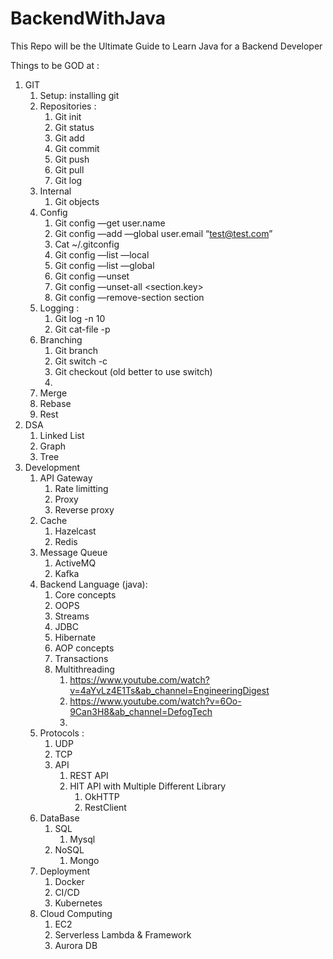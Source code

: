 # BackendWithJava
This Repo will be the Ultimate Guide to Learn Java for a Backend Developer

Things to be GOD at : 

1. GIT 
    1. Setup: installing git 
    2. Repositories : 
        1. Git init 
        2. Git status 
        3. Git add
        4. Git commit  
        5. Git push 
        6. Git pull 
        7. Git log 
    3. Internal 
        1. Git objects
    4. Config
        1. Git config —get user.name
        2. Git config —add —global user.email “test@test.com”
        3. Cat ~/.gitconfig
        4. Git config —list —local
        5. Git config —list —global
        6. Git config —unset <key>
        7. Git config —unset-all <section.key>
        8. Git config —remove-section section
    5. Logging :
        1. Git log -n 10 
        2. Git cat-file -p <Hashvalue>
    6. Branching
        1. Git branch
        2. Git switch -c 
        3. Git checkout (old better to use switch)
        4. 
    7. Merge
    8. Rebase
    9. Rest
2. DSA 
    1. Linked List
    2. Graph 
    3. Tree
3. Development 
    1. API Gateway 
        1. Rate limitting
        2. Proxy
        3. Reverse proxy
    2. Cache 
        1. Hazelcast 
        2. Redis
    3. Message Queue 
        1. ActiveMQ 
        2. Kafka
    4. Backend Language (java): 
        1. Core concepts 
        2. OOPS
        3. Streams
        4. JDBC
        5. Hibernate
        6. AOP concepts
        7. Transactions
        8. Multithreading
            1. https://www.youtube.com/watch?v=4aYvLz4E1Ts&ab_channel=EngineeringDigest
            2. https://www.youtube.com/watch?v=6Oo-9Can3H8&ab_channel=DefogTech
            3. 
    5. Protocols : 
        1. UDP 
        2. TCP
        3. API
            1. REST API 
            2. HIT API with Multiple Different Library 
                1. OkHTTP 
                2. RestClient 
    6. DataBase 
        1. SQL
            1. Mysql 
        2. NoSQL 
            1. Mongo 
    7. Deployment 
        1. Docker 
        2. CI/CD 
        3. Kubernetes
    8. Cloud Computing
        1. EC2
        2. Serverless Lambda & Framework
        3. Aurora DB 

    

